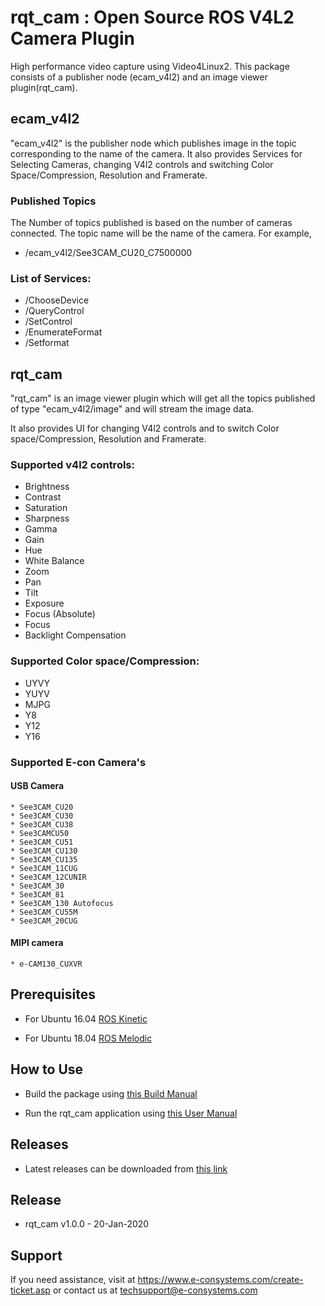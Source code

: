 

# rqt_cam : Open Source ROS V4L2 Camera Plugin
 
High performance video capture using Video4Linux2. This package consists of a publisher node (ecam_v4l2) and an image viewer plugin(rqt_cam). 

## ecam_v4l2

"ecam_v4l2" is the publisher node which publishes image in the topic corresponding to the name of the camera.
It also provides Services for Selecting Cameras, changing V4l2 controls and switching Color Space/Compression, Resolution and Framerate.

### Published Topics
The Number of topics published is based on the number of cameras connected.
The topic name will be the name of the camera.
For example,
* /ecam_v4l2/See3CAM_CU20_C7500000

### List of Services:
* /ChooseDevice
* /QueryControl
* /SetControl
* /EnumerateFormat
* /Setformat

## rqt_cam

"rqt_cam" is an image viewer plugin which will get all the topics published of type "ecam_v4l2/image" and will stream the image data.

It also provides UI for changing V4l2 controls and to switch Color space/Compression, Resolution and Framerate.

### Supported v4l2 controls:
* Brightness
* Contrast
* Saturation 
* Sharpness
* Gamma
* Gain
* Hue
* White Balance
* Zoom 
* Pan
* Tilt
* Exposure
* Focus (Absolute)
* Focus
* Backlight Compensation 

### Supported Color space/Compression:
	
* UYVY
* YUYV
* MJPG
* Y8
* Y12
* Y16

### Supported E-con Camera's
#### USB Camera

	* See3CAM_CU20 
	* See3CAM_CU30
	* See3CAM_CU38
	* See3CAMCU50
	* See3CAM_CU51
	* See3CAM_CU130
	* See3CAM_CU135
	* See3CAM_11CUG
	* See3CAM_12CUNIR
	* See3CAM_30
	* See3CAM_81
	* See3CAM_130 Autofocus
	* See3CAM_CU55M
	* See3CAM_20CUG
#### MIPI camera
	* e-CAM130_CUXVR 


## Prerequisites

- For Ubuntu 16.04 [ROS Kinetic](http://wiki.ros.org/kinetic/Installation/Ubuntu) 
 
- For Ubuntu 18.04 [ROS Melodic](http://wiki.ros.org/melodic/Installation/Ubuntu)

## How to Use

- Build the package using [this Build Manual](https://github.com/econsystems/rqt_cam/tree/master/documents)

- Run the rqt_cam application using [this User Manual](https://github.com/econsystems/rqt_cam/tree/master/documents)


## Releases

* Latest releases can be downloaded from [this link](https://github.com/econsystems/rqt_cam/releases)

## Release

* rqt_cam v1.0.0		-	20-Jan-2020

## Support

If you need assistance, visit at https://www.e-consystems.com/create-ticket.asp or contact us at techsupport@e-consystems.com
	
